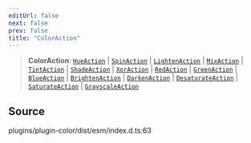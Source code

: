```yaml
---
editUrl: false
next: false
prev: false
title: "ColorAction"
---
```


> **ColorAction**: [`HueAction`](../interfaces/HueAction.md) \| [`SpinAction`](../interfaces/SpinAction.md) \| [`LightenAction`](../interfaces/LightenAction.md) \| [`MixAction`](../interfaces/MixAction.md) \| [`TintAction`](../interfaces/TintAction.md) \| [`ShadeAction`](../interfaces/ShadeAction.md) \| [`XorAction`](../interfaces/XorAction.md) \| [`RedAction`](../interfaces/RedAction.md) \| [`GreenAction`](../interfaces/GreenAction.md) \| [`BlueAction`](../interfaces/BlueAction.md) \| [`BrightenAction`](../interfaces/BrightenAction.md) \| [`DarkenAction`](../interfaces/DarkenAction.md) \| [`DesaturateAction`](../interfaces/DesaturateAction.md) \| [`SaturateAction`](../interfaces/SaturateAction.md) \| [`GrayscaleAction`](../interfaces/GrayscaleAction.md)

## Source

plugins/plugin-color/dist/esm/index.d.ts:63
